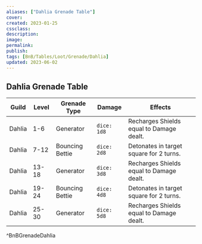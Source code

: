 ```yaml
---
aliases: ["Dahlia Grenade Table"]
cover: 
created: 2023-01-25
cssclass: 
description: 
image: 
permalink: 
publish: 
tags: [BnB/Tables/Loot/Grenade/Dahlia]
updated: 2023-06-02
---
```


## Dahlia Grenade Table

| Guild | Level | Grenade Type | Damage      | Effects                            |
| ----- | ----- | ------------ | ----------- | ---------------------------------- |
| Dahlia | 1-6   | Generator  | `dice: 1d8` | Recharges Shields equal to Damage dealt. |
| Dahlia | 7-12  | Bouncing Bettie       | `dice: 2d8` | Detonates in target square for 2 turns. |
| Dahlia | 13-18 | Generator  | `dice: 3d8` | Recharges Shields equal to Damage dealt. |
| Dahlia | 19-24 | Bouncing Bettie       | `dice: 4d8` | Detonates in target square for 2 turns.                                   |
| Dahlia | 25-30 | Generator  | `dice: 5d8` | Recharges Shields equal to Damage dealt. |
^BnBGrenadeDahlia
